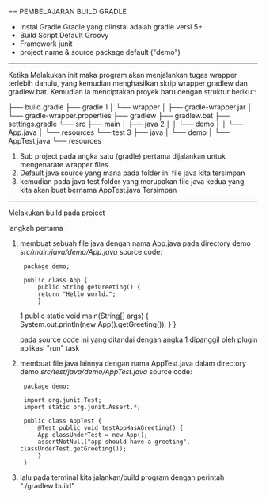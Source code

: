 == PEMBELAJARAN BUILD GRADLE

- Instal Gradle
	Gradle yang diinstal adalah gradle versi 5+
- Build Script 
	Default Groovy
- Framework
	junit
- project name & source package 
	default ("demo")


------------------------------------------------------------------
Ketika Melakukan init maka program akan menjalankan tugas wrapper terlebih dahulu, yang kemudian menghasilkan skrip wrapper gradlew dan gradlew.bat. Kemudian ia menciptakan proyek baru dengan struktur berikut:


├── build.gradle
├── gradle    					1
│   └── wrapper
│       ├── gradle-wrapper.jar
│       └── gradle-wrapper.properties
├── gradlew
├── gradlew.bat
├── settings.gradle
└── src
    ├── main
    │   ├── java  				2
    │   │   └── demo
    │   │       └── App.java
    │   └── resources
    └── test      				3
        ├── java
        │   └── demo
        │       └── AppTest.java
        └── resources


1. Sub project pada angka satu (gradle) pertama dijalankan untuk mengenarate wrapper files 
2. Default java source yang mana pada folder ini file java kita tersimpan
3. kemudian pada java test folder yang merupakan file java kedua yang kita akan buat bernama AppTest.java Tersimpan 


-------------------------------------------------------------------

Melakukan build pada project

langkah pertama :
1. membuat sebuah file java dengan nama App.java pada directory demo _src/main/java/demo/App.java_
	source code:
		
		package demo;

		public class App {
		    public String getGreeting() {
			return "Hello world.";
		    }

	1	    public static void main(String[] args) {   
			System.out.println(new App().getGreeting());
		    }
		}

	pada source code ini yang ditandai dengan angka 1 dipanggil oleh plugin aplikasi "run" task

2. membuat file java lainnya dengan nama AppTest.java dalam directory demo _src/test/java/demo/AppTest.java_
	source code:
		
		package demo;

		import org.junit.Test;
		import static org.junit.Assert.*;

		public class AppTest {
		    @Test public void testAppHasAGreeting() {
			App classUnderTest = new App();
			assertNotNull("app should have a greeting", classUnderTest.getGreeting());
		    }
		}

3. lalu pada terminal kita jalankan/build program dengan perintah "./gradlew build"







